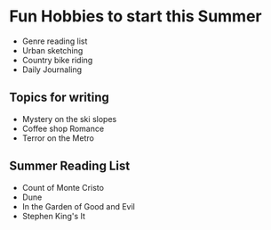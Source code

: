 # Fun Hobbies to start this Summer
- Genre reading list
- Urban sketching
- Country bike riding
- Daily Journaling

## Topics for writing
- Mystery on the ski slopes
- Coffee shop Romance
- Terror on the Metro

## Summer Reading List
- Count of Monte Cristo
- Dune
- In the Garden of Good and Evil
- Stephen King's It
